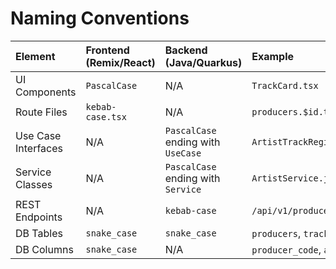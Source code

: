 # Naming Conventions

| Element | Frontend (Remix/React) | Backend (Java/Quarkus) | Example |
| :--- | :--- | :--- | :--- |
| UI Components | `PascalCase` | N/A | `TrackCard.tsx` |
| Route Files | `kebab-case.tsx` | N/A | `producers.$id.tsx` |
| Use Case Interfaces | N/A | `PascalCase` ending with `UseCase` | `ArtistTrackRegistrationUseCase.java` |
| Service Classes | N/A | `PascalCase` ending with `Service` | `ArtistService.java` |
| REST Endpoints | N/A | `kebab-case` | `/api/v1/producers` |
| DB Tables | `snake_case` | `snake_case` | `producers`, `tracks` |
| DB Columns | `snake_case` | N/A | `producer_code`, `artist_names` | 